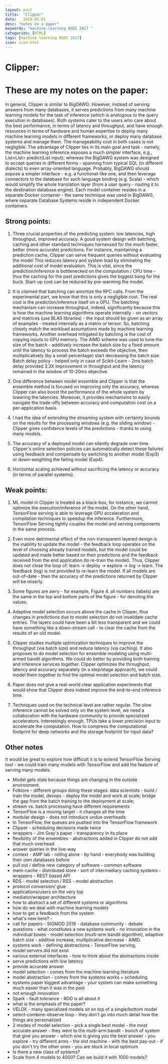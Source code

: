 ```yaml
---
layout: post
title:  "Clipper"
date:   2018-05-01
desc: "notes on a paper"
keywords: "machine-learning NSDI 2017 "
categories: [HTML]
tags: [machine-learning NSDI 2017]
icon: icon-html
---
```


# Clipper:

# These are my notes on the paper:

In general, Clipper is similar to BigDAWG. However, instead of serving answers from many databases, it serves predictions from many machine learning models for the task of inference (which is analogous to the query execution in databases). Both systems cater to the users who care about the best performance, in terms of latency and throughput, and have enough resources in terms of hardware and human expertise to deploy many machine learning models in different frameworks, or deploy many database systems and manage them. The manageability cost in both cases is not negligible. The advantage of Clipper lies in its main goal and task - namely, the machine learning inference exposes a much simpler interface, e.g., List<List<Y>> predict(List<X> input); whereas the BigDAWG system was designed to accept queries in different forms - spanning from typical SQL (in different dialects) to even array-oriented language. Probably, BigDAWG should expose a simpler interface - e.g. a functional-like one, and then leverage connectors to the database for such language binding (e.g. Scala) - which would simplify the whole translation layer (from a user query - routing it to the destination database engine). Each model container resides in a separate Docker container - the same technique was used in BigDAWG, where separate Database Systems reside in independent Docker containers.

## Strong points:

1. Three crucial properties of the predicting system: low latencies, high throughput, improved accuracy. A good system design with batching, caching and other standard techniques harnessed for the much faster, better (more accurate) predictions. For instance, maintaining a prediction cache, Clipper can serve frequent queries without evaluating the model This reduces latency and system load by eliminating the additional cost of model evaluation. This is vital, since the prediction/inference is bottlenecked on the computation / CPU time - thus the caching for the past predictions gives the biggest bang for the buck. Start-up cost can be reduced by pre-warming the model.

2. It is claimed that batching can amortize the RPC calls. From the experimental part, we know that this is only a negligible cost. The real cost is the prediction/inference itself on a GPU. The batching mechanism can increase throughput, indeed, significantly because this is how the machine learning algorithms operate internally - on vectors and matrices (use BLAS libraries) - the input should be given as an array of examples - treated internally as a matrix or tensor. So, batching closely match the workload assumptions made by machine learning frameworks. Another overhead mitigated by batching is the cost of copying inputs to GPU memory. The AIMD scheme was used to tune the size of the batch - additively increase the batch size by a fixed amount until the latency to process the batch exceeds the objective, then multiplicatively (by a small percentage) start decreasing the batch size. Batch delay policy - helped only in case of Scikit-Learn - 2ms batch delay provided 3.3X improvement in throughput and the latency remained in the window of 10-20ms objective.

3. One difference between model ensemble and Clipper is that the ensemble method is focused on improving only the accuracy, whereas Clipper can also boost the performance of the whole system by lowering the latencies. Moreover, it provides mechanisms to easily navigate the trade-offs between accuracy and computation cost on a per-application basis.

4. I had the idea of extending the streaming system with certainty bounds on the results for the processing windows (e.g. the sliding window) - Clipper gives confidence levels of the predictions - thanks to using many models.

5. The accuracy of a deployed model can silently degrade over time. Clipper's online selection policies can automatically detect these failures using feedback and compensate by switching to another model (Exp3) or down-weighting the failing model (Exp4).

6. Horizontal scaling achieved without sacrificing the latency or accuracy (in terms of parallel systems).

## Weak points:

1. ML model in Clipper is treated as a black-box, for instance, we cannot optimize the execution/inference of the model. On the other hand, TensorFlow serving is able to leverage GPU acceleration and compilation techniques to speedup the inference. Furthermore, TensorFlow Serving tightly couples the model and serving components in the same process.

2. Even more detrimental effect of the non-transparent layered design is the inability to update the model - the feedback loop operates on the level of choosing already trained models, but the model could be updated and made better based on their predictions and the feedback received from the end application (to re-train the model). Thus, Clipper does not close the loop of: learn -> deploy -> explore -> log -> learn. The feedback (log) is not provided to re-learn the model. If all models are out-of-date - then the accuracy of the predictions returned by Clipper will be miserly.

3. Some figures are awry - for example, Figure 4. all numbers (labels) are the same in the top and bottom parts of the figure - for denoting the values.

4. Adaptive model selection occurs above the cache in Clipper, thus changes in predictions due to model selection do not invalidate cache entries. The layers could have been a bit less transparent and we could have something like a down-stream call - to clear the cache from the results of an old model.

5. Clipper studies multiple optimization techniques to improve the throughput (via batch size) and reduce latency (via caching). It also proposes to do model selection for ensemble modeling using multi-armed bandit algorithms. We could do better by providing both training and inference services together. Clipper optimizes the throughput, latency and accuracy separately (in a step/stage approach), we could model them together to find the optimal model selection and batch size.

6. Paper does not give a real-world clear application experiments that would show that Clipper does indeed improve the end-to-end inference time.

7. Techniques used on the technical level are rather regular. The slow inference cannot be solved only on the system level, we need a collaboration with the hardware community to provide specialized accelerators. Interestingly enough, TPUs take a lower precision input to accelerate the computation. How to compress the computational footprint for deep networks and the storage footprint for input data?

## Other notes
It would be great to explore how difficult it is to extend TensorFlow Serving tool - we could train many models with TensorFlow and add the feature of serving many models.

- Model gets stale because things are changing in the outside environment.
- Folklore - different groups doing these stages: data scientists - build / train the model, devops - deploy the model and work at scale; bridge the gap from the batch training to the deployment at scale;
- stream vs. batch processing have different requirements
- TensorFlow is a moving target - it changes all the time
- modular design - does not introduce undue overheads
- In TensorFlow, the queues are pushed into the TensorFlow framework
- Clipper - scheduling decisions made twice
- wrappers - Jim Gray's paper - transparency in its place
- flexibility of the ensembles - abstractions added in Clipper do not add that much overhead
- answer queries in the live-way
- context - AMP lab - rolling alone - by hand - everybody was building their own databases before
- pull out / define new category of software - common software
- mem-cache - distributed store - sort of intermediary caching systems - wrappers - REST based API
- RDS - model selection / RSS - model abstraction
- protocol conversion/ glue
- applications/users on the very top
- mediator/wrapper architecture
- how to abstract a set of different systems or algorithms
- how do we deal with machine learning models
- how to get a feedback from the system
- what's new here? -
- call for papers - SIGMOD 2019 - database community - debate
- questions - what constitutes a new systems work - no innovation in the individual boxes - model selection (multi-arm bandit algorithm), adaptive batch size - additive increase, multiplicative decrease - AIMD.
- systems work - defining abstractions - TensorFlow serving,
- model servers did not exist
- various external interfaces - how to think about the abstractions inside
- serve predictions with low latency
- provide accurate answer
- model selection - comes from the machine learning literature
- model abstraction - comes from the systems works + scheduling
- systems paper biggest advantage - your system can make something much easier than it was in the past
- not enough innovation
- Spark - fault tolerance - RDD is all about it
- what is the emphasis of the paper?
- VELOX - many specialized models sit on top of a single/bottom model
- select-combine-observe loop - they don't go into much detail how the things are personalized
- 2 modes of model selection - pick a single best model - the most accurate answer - they went to the multi-arm bandit - bunch of system that give you answer - which one is giving you the best answer - you explore - try different arms - the slot machine - with the best pay-out - if you don't try the other ones - you are stuck in local optimum
- Is there a new class of systems?
- Scale from 4 models to 4000? Can we build it with 1000 models?

